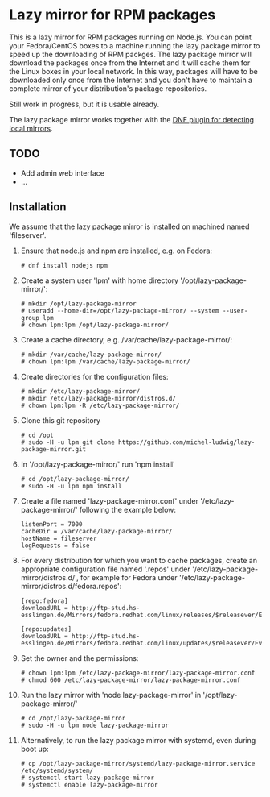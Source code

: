 # Lazy mirror for RPM packages

This is a lazy mirror for RPM packages running on Node.js. You can point your Fedora/CentOS boxes to a machine running the lazy package mirror to speed up the downloading of RPM packges. The lazy package mirror will download the packages once from the Internet and it will cache them for the Linux boxes in your local network. In this way, packages will have to be downloaded only once from the Internet and you don't have to maintain a complete mirror of your distribution's package repositories.

Still work in progress, but it is usable already.

The lazy package mirror works together with the [DNF plugin for detecting local mirrors](https://github.com/michel-ludwig/dnf-local-mirror-detection).

## TODO

* Add admin web interface
* ...

## Installation

We assume that the lazy package mirror is installed on machined named 'fileserver'.

1. Ensure that node.js and npm are installed, e.g. on Fedora:
   ```
   # dnf install nodejs npm
   ```
2. Create a system user 'lpm' with home directory '/opt/lazy-package-mirror/':
   ```
   # mkdir /opt/lazy-package-mirror
   # useradd --home-dir=/opt/lazy-package-mirror/ --system --user-group lpm
   # chown lpm:lpm /opt/lazy-package-mirror/
   ```
3. Create a cache directory, e.g. /var/cache/lazy-package-mirror/:
   ```
   # mkdir /var/cache/lazy-package-mirror/
   # chown lpm:lpm /var/cache/lazy-package-mirror/
   ```
4. Create directories for the configuration files:
   ```
   # mkdir /etc/lazy-package-mirror/
   # mkdir /etc/lazy-package-mirror/distros.d/
   # chown lpm:lpm -R /etc/lazy-package-mirror/
   ```
5. Clone this git repository
   ```
   # cd /opt
   # sudo -H -u lpm git clone https://github.com/michel-ludwig/lazy-package-mirror.git
   ```
6. In '/opt/lazy-package-mirror/' run 'npm install'
   ```
   # cd /opt/lazy-package-mirror/
   # sudo -H -u lpm npm install
   ```
7. Create a file named 'lazy-package-mirror.conf' under '/etc/lazy-package-mirror/' following the example below:

   ```
   listenPort = 7000
   cacheDir = /var/cache/lazy-package-mirror/
   hostName = fileserver
   logRequests = false
   ```

8. For every distribution for which you want to cache packages, create an appropriate configuration file named 
   '<distro>.repos' under '/etc/lazy-package-mirror/distros.d/', for example for Fedora under
   '/etc/lazy-package-mirror/distros.d/fedora.repos':
   
   ```
   [repo:fedora]
   downloadURL = http://ftp-stud.hs-esslingen.de/Mirrors/fedora.redhat.com/linux/releases/$releasever/Everything/$basearch/os/

   [repo:updates]
   downloadURL = http://ftp-stud.hs-esslingen.de/Mirrors/fedora.redhat.com/linux/updates/$releasever/Everything/$basearch/
   ```

9. Set the owner and the permissions:
   ```
   # chown lpm:lpm /etc/lazy-package-mirror/lazy-package-mirror.conf
   # chmod 600 /etc/lazy-package-mirror/lazy-package-mirror.conf
   ```

10. Run the lazy mirror with 'node lazy-package-mirror' in '/opt/lazy-package-mirror/'
    ```
    # cd /opt/lazy-package-mirror
    # sudo -H -u lpm node lazy-package-mirror
    ```
11. Alternatively, to run the lazy package mirror with systemd, even during boot up:
    ```
    # cp /opt/lazy-package-mirror/systemd/lazy-package-mirror.service /etc/systemd/system/
    # systemctl start lazy-package-mirror
    # systemctl enable lazy-package-mirror
   ```
